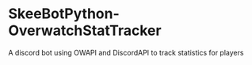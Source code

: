 # SkeeBotPython-OverwatchStatTracker
A discord bot using OWAPI and DiscordAPI to track statistics for players
